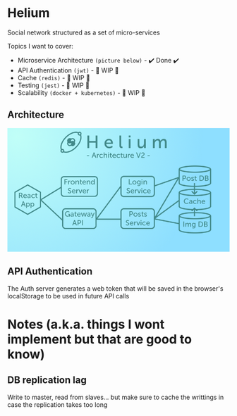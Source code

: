 # Helium

Social network structured as a set of micro-services

Topics I want to cover:
- Microservice Architecture `(picture below)` - ✔️ Done ✔️
- API Authentication `(jwt)` - 🚧 WIP 🚧
- Cache `(redis)` - 🚧 WIP 🚧
- Testing `(jest)` - 🚧 WIP 🚧
- Scalability `(docker + kubernetes)` - 🚧 WIP 🚧


## Architecture

![pic](/readme-imgs/charts.png)

## API Authentication
The Auth server generates a web token that will be saved in the browser's localStorage to be used in future API calls



# Notes (a.k.a. things I wont implement but that are good to know)

## DB replication lag
Write to master, read from slaves... but make sure to cache the writtings in case the replication takes too long